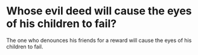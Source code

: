 # Whose evil deed will cause the eyes of his children to fail?

The one who denounces his friends for a reward will cause the eyes of his children to fail.
